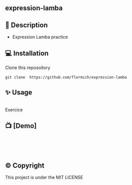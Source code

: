 ## expression-lamba

## 📃 Description

* Expression Lamba practice

## 💻 Installation
Clone this reposoitory

```
git clone  https://github.com/flormich/expression-lamba 
```

## ✨️ Usage
<br>
Exercice
<br>

## 📺 [Demo]

<br>
<p align="center"  
 ![logo](expressionLambda.gif) 
</p>
<br>

## ©️ Copyright
This project is under the MIT LICENSE
